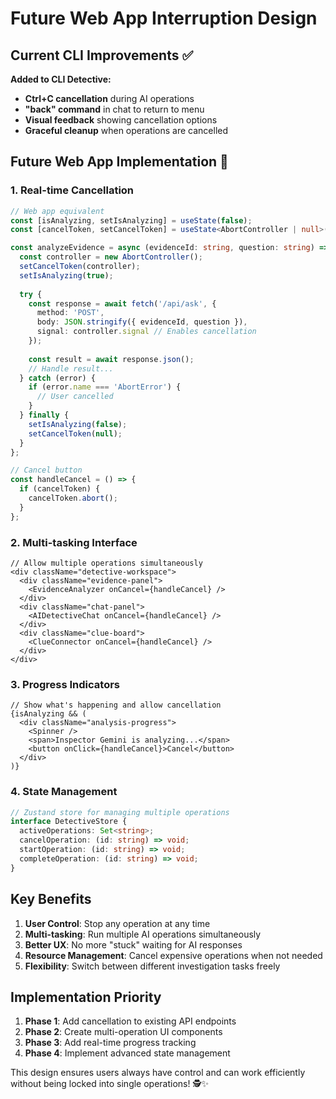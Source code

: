 # Future Web App Interruption Design

## Current CLI Improvements ✅

**Added to CLI Detective:**
- **Ctrl+C cancellation** during AI operations
- **"back" command** in chat to return to menu
- **Visual feedback** showing cancellation options
- **Graceful cleanup** when operations are cancelled

## Future Web App Implementation 🚀

### 1. **Real-time Cancellation**
```typescript
// Web app equivalent
const [isAnalyzing, setIsAnalyzing] = useState(false);
const [cancelToken, setCancelToken] = useState<AbortController | null>(null);

const analyzeEvidence = async (evidenceId: string, question: string) => {
  const controller = new AbortController();
  setCancelToken(controller);
  setIsAnalyzing(true);
  
  try {
    const response = await fetch('/api/ask', {
      method: 'POST',
      body: JSON.stringify({ evidenceId, question }),
      signal: controller.signal // Enables cancellation
    });
    
    const result = await response.json();
    // Handle result...
  } catch (error) {
    if (error.name === 'AbortError') {
      // User cancelled
    }
  } finally {
    setIsAnalyzing(false);
    setCancelToken(null);
  }
};

// Cancel button
const handleCancel = () => {
  if (cancelToken) {
    cancelToken.abort();
  }
};
```

### 2. **Multi-tasking Interface**
```tsx
// Allow multiple operations simultaneously
<div className="detective-workspace">
  <div className="evidence-panel">
    <EvidenceAnalyzer onCancel={handleCancel} />
  </div>
  <div className="chat-panel">
    <AIDetectiveChat onCancel={handleCancel} />
  </div>
  <div className="clue-board">
    <ClueConnector onCancel={handleCancel} />
  </div>
</div>
```

### 3. **Progress Indicators**
```tsx
// Show what's happening and allow cancellation
{isAnalyzing && (
  <div className="analysis-progress">
    <Spinner />
    <span>Inspector Gemini is analyzing...</span>
    <button onClick={handleCancel}>Cancel</button>
  </div>
)}
```

### 4. **State Management**
```typescript
// Zustand store for managing multiple operations
interface DetectiveStore {
  activeOperations: Set<string>;
  cancelOperation: (id: string) => void;
  startOperation: (id: string) => void;
  completeOperation: (id: string) => void;
}
```

## Key Benefits

1. **User Control**: Stop any operation at any time
2. **Multi-tasking**: Run multiple AI operations simultaneously  
3. **Better UX**: No more "stuck" waiting for AI responses
4. **Resource Management**: Cancel expensive operations when not needed
5. **Flexibility**: Switch between different investigation tasks freely

## Implementation Priority

1. **Phase 1**: Add cancellation to existing API endpoints
2. **Phase 2**: Create multi-operation UI components
3. **Phase 3**: Add real-time progress tracking
4. **Phase 4**: Implement advanced state management

This design ensures users always have control and can work efficiently without being locked into single operations! 🕵️✨
